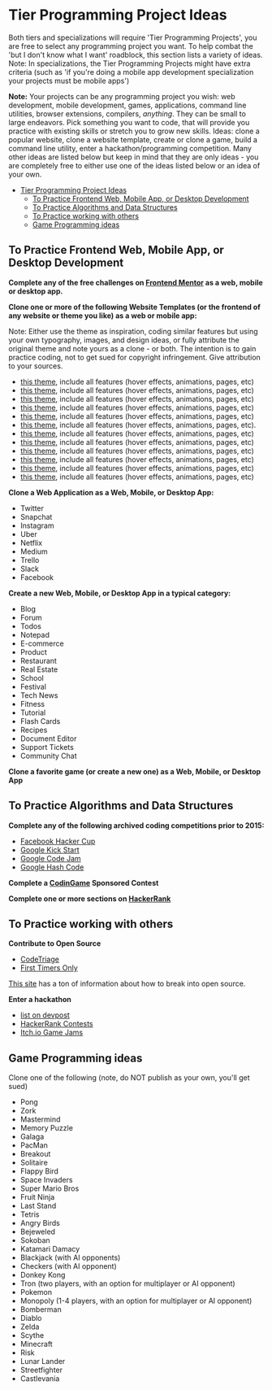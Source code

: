 # Tier Programming Project Ideas

Both tiers and specializations will require 'Tier Programming Projects', you are free to select any programming project you want. To help combat the 'but I don't know what I want' roadblock, this section lists a variety of ideas. Note: In specializations, the Tier Programming Projects might have extra criteria (such as 'if you're doing a mobile app development specialization your projects must be mobile apps')

**Note:** Your projects can be any programming project you wish: web development, mobile development, games, applications, command line utilities, browser extensions, compilers, _anything_. They can be small to large endeavors. Pick something you want to code, that will provide you practice with existing skills or stretch you to grow new skills. Ideas: clone a popular website, clone a website template, create or clone a game, build a command line utility, enter a hackathon/programming competition. Many other ideas are listed below but keep in mind that they are only ideas - you are completely free to either use one of the ideas listed below or an idea of your own.

- [Tier Programming Project Ideas](#tier-programming-project-ideas)
  - [To Practice Frontend Web, Mobile App, or Desktop Development](#to-practice-frontend-web-mobile-app-or-desktop-development)
  - [To Practice Algorithms and Data Structures](#to-practice-algorithms-and-data-structures)
  - [To Practice working with others](#to-practice-working-with-others)
  - [Game Programming ideas](#game-programming-ideas)

## To Practice Frontend Web, Mobile App, or Desktop Development

**Complete any of the free challenges on [Frontend Mentor](https://www.frontendmentor.io/challenges) as a web, mobile or desktop app.**

**Clone one or more of the following Website Templates (or the frontend of any website or theme you like) as a web or mobile app:**

Note: Either use the theme as inspiration, coding similar features but using your own typography, images, and design ideas, or fully attribute the original theme and note yours as a clone - or both. The intention is to gain practice coding, not to get sued for copyright infringement. Give attribution to your sources.

- [this theme](https://startbootstrap.com/previews/landing-page/), include all features (hover effects, animations, pages, etc)
- [this theme](https://startbootstrap.com/previews/agency/), include all features (hover effects, animations, pages, etc)
- [this theme](https://startbootstrap.com/previews/resume/), include all features (hover effects, animations, pages, etc)
- [this theme](https://startbootstrap.com/previews/stylish-portfolio/), include all features (hover effects, animations, pages, etc)
- [this theme](https://webthemez.com/demo/ballet-one-page-free-website-template/), include all features (hover effects, animations, pages, etc)
- [this theme](https://webthemez.com/demo/delta-corporate-material-design-bootstrap-html-template/index.html), include all features (hover effects, animations, pages, etc).
- [this theme](https://startbootstrap.com/previews/creative/), include all features (hover effects, animations, pages, etc)
- [this theme](https://startbootstrap.com/previews/coming-soon/), include all features (hover effects, animations, pages, etc)
- [this theme](https://webthemez.com/demo/lookup-interior-design-bootstrap-website-template/), include all features (hover effects, animations, pages, etc)
- [this theme](https://webthemez.com/demo/flavour-restaurant-html5-responsive-web-template/), include all features (hover effects, animations, pages, etc)
- [this theme](https://webthemez.com/demo/fine-best-app-landing-page-free-web-template/), include all features (hover effects, animations, pages, etc)
- [this theme](https://webthemez.com/demo/startup-multi-purpose-responsive-html5-bootstrap-template/), include all features (hover effects, animations, pages, etc)

**Clone a Web Application as a Web, Mobile, or Desktop App:**

- Twitter
- Snapchat
- Instagram
- Uber
- Netflix
- Medium
- Trello
- Slack
- Facebook

**Create a new Web, Mobile, or Desktop App in a typical category:**

- Blog
- Forum
- Todos
- Notepad
- E-commerce
- Product
- Restaurant
- Real Estate
- School
- Festival
- Tech News
- Fitness
- Tutorial
- Flash Cards
- Recipes
- Document Editor
- Support Tickets
- Community Chat

**Clone a favorite game (or create a new one) as a Web, Mobile, or Desktop App**

## To Practice Algorithms and Data Structures

**Complete any of the following archived coding competitions prior to 2015:**

- [Facebook Hacker Cup]([https://www.facebook.com/hackercup/past_rounds/228440181128818/](https://www.facebook.com/codingcompetitions/hacker-cup))
- [Google Kick Start](https://codingcompetitions.withgoogle.com/kickstart/archive)
- [Google Code Jam](https://codingcompetitions.withgoogle.com/codejam/archive)
- [Google Hash Code](https://codingcompetitions.withgoogle.com/hashcode/archive)

**Complete a [CodinGame](https://www.codingame.com) Sponsored Contest**

**Complete one or more sections on [HackerRank](https://www.hackerrank.com)**

## To Practice working with others

**Contribute to Open Source**

- [CodeTriage](https://www.codetriage.com/)
- [First Timers Only](http://www.firsttimersonly.com/)

[This site](https://opensource.guide/how-to-contribute/) has a ton of information about how to break into open source.

**Enter a hackathon**

- [list on devpost](https://devpost.com/hackathons?utf8=%E2%9C%93&search=&challenge_type=online&sort_by=Submission+Deadline)
- [HackerRank Contests](https://www.hackerrank.com/contests)
- [Itch.io Game Jams](https://itch.io/jams)

## Game Programming ideas

Clone one of the following (note, do NOT publish as your own, you'll get sued)

- Pong
- Zork
- Mastermind
- Memory Puzzle
- Galaga
- PacMan
- Breakout
- Solitaire
- Flappy Bird
- Space Invaders
- Super Mario Bros
- Fruit Ninja
- Last Stand
- Tetris
- Angry Birds
- Bejeweled
- Sokoban
- Katamari Damacy
- Blackjack (with AI opponents)
- Checkers (with AI opponent)
- Donkey Kong
- Tron (two players, with an option for multiplayer or AI opponent)
- Pokemon
- Monopoly (1-4 players, with an option for multiplayer or AI opponent)
- Bomberman
- Diablo
- Zelda
- Scythe
- Minecraft
- Risk
- Lunar Lander
- Streetfighter
- Castlevania
